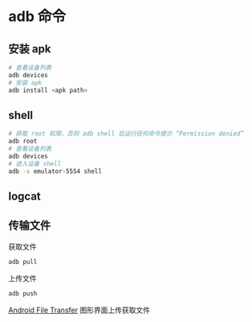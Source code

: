 # adb 命令

## 安装 apk

```sh
# 查看设备列表
adb devices
# 安装 apk
adb install <apk path>
```

## shell

```sh
# 获取 root 权限，否则 adb shell 后运行任何命令提示 “Permission denied”
adb root
# 查看设备列表
adb devices
# 进入设备 shell
adb -s emulator-5554 shell
```

## logcat

## 传输文件

获取文件

```sh
adb pull
```

上传文件

```sh
adb push
```

[Android File Transfer](https://www.android.com/filetransfer/) 图形界面上传获取文件